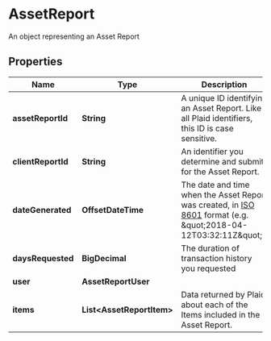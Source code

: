 

# AssetReport

An object representing an Asset Report

## Properties

| Name | Type | Description | Notes |
|------------ | ------------- | ------------- | -------------|
|**assetReportId** | **String** | A unique ID identifying an Asset Report. Like all Plaid identifiers, this ID is case sensitive. |  |
|**clientReportId** | **String** | An identifier you determine and submit for the Asset Report. |  |
|**dateGenerated** | **OffsetDateTime** | The date and time when the Asset Report was created, in [ISO 8601](https://wikipedia.org/wiki/ISO_8601) format (e.g. \&quot;2018-04-12T03:32:11Z\&quot;). |  |
|**daysRequested** | **BigDecimal** | The duration of transaction history you requested |  |
|**user** | **AssetReportUser** |  |  |
|**items** | **List&lt;AssetReportItem&gt;** | Data returned by Plaid about each of the Items included in the Asset Report. |  |



